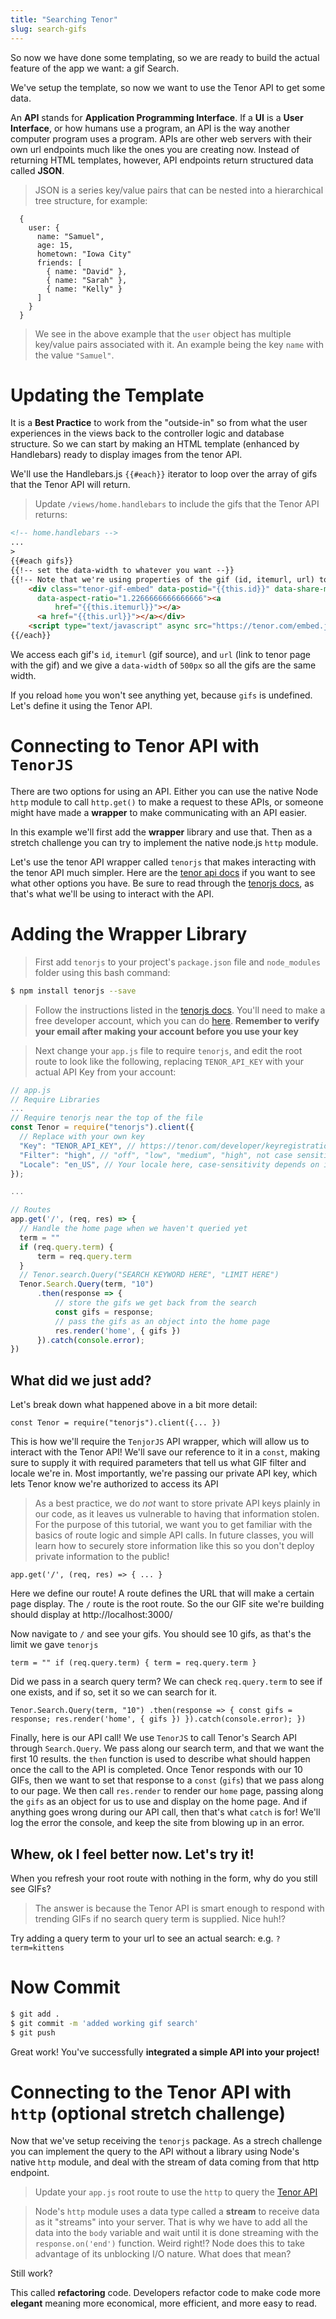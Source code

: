 ```yaml
---
title: "Searching Tenor"
slug: search-gifs
---
```


So now we have done some templating, so we are ready to build the actual feature of the app we want: a gif Search.

We've setup the template, so now we want to use the Tenor API to get some data.

An **API** stands for **Application Programming Interface**. If a **UI** is a **User Interface**, or how humans use a program, an API is the way another computer program uses a program. APIs are other web servers with their own url endpoints much like the ones you are creating now. Instead of returning HTML templates, however, API endpoints return structured data called **JSON**.

> JSON is a series key/value pairs that can be nested into a hierarchical tree structure, for example:

```
  {
    user: {
      name: "Samuel",
      age: 15,
      hometown: "Iowa City"
      friends: [
        { name: "David" },
        { name: "Sarah" },
        { name: "Kelly" }
      ]
    }
  }
```
> We see in the above example that the `user` object has multiple key/value pairs associated with it. An example being the key `name` with the value `"Samuel"`.

# Updating the Template

It is a **Best Practice** to work from the "outside-in" so from what the user experiences in the views back to the controller logic and database structure. So we can start by making an HTML template (enhanced by Handlebars) ready to display images from the tenor API.

We'll use the Handlebars.js `{{#each}}` iterator to loop over the array of gifs that the Tenor API will return.


> Update `/views/home.handlebars` to include the gifs that the Tenor API returns:

```html
<!-- home.handlebars -->
...
>
{{#each gifs}}
{{!-- set the data-width to whatever you want --}}
{{!-- Note that we're using properties of the gif (id, itemurl, url) to fill in information needed to render the gif --}}
    <div class="tenor-gif-embed" data-postid="{{this.id}}" data-share-method="host" data-width="500px"
      data-aspect-ratio="1.2266666666666666"><a
          href="{{this.itemurl}}"></a>
      <a href="{{this.url}}"></a></div>
    <script type="text/javascript" async src="https://tenor.com/embed.js"></script>
{{/each}}
```

We access each gif's `id`, `itemurl` (gif source), and `url` (link to tenor page with the gif) and we give a `data-width` of `500px` so all the gifs are the same width.

If you reload `home` you won't see anything yet, because `gifs` is undefined. Let's define it using the Tenor API.

# Connecting to Tenor API with `TenorJS`

There are two options for using an API. Either you can use the native Node `http` module to call `http.get()` to make a request to these APIs, or someone might have made a **wrapper** to make communicating with an API easier.

In this example we'll first add the **wrapper** library and use that. Then as a stretch challenge you can try to implement the native node.js `http` module.

Let's use the tenor API wrapper called `tenorjs` that makes interacting with the tenor API much simpler. Here are the [tenor api docs](https://tenor.com/gifapi/documentation) if you want to see what other options you have. Be sure to read through the [tenorjs docs](https://www.npmjs.com/package/tenorjs), as that's what we'll be using to interact with the API.

# Adding the Wrapper Library


> First add `tenorjs` to your project's `package.json` file and `node_modules` folder using this bash command:

```bash
$ npm install tenorjs --save
```

> Follow the instructions listed in the [tenorjs docs](https://www.npmjs.com/package/tenorjs). You'll need to make a free developer account, which you can do [here](https://tenor.com/developer/keyregistration). **Remember to verify your email after making your account before you use your key**

> Next change your `app.js` file to require `tenorjs`, and edit the root route to look like the following, replacing `TENOR_API_KEY` with your actual API Key from your account:

  ```js
  // app.js
  // Require Libraries
  ...
  // Require tenorjs near the top of the file
  const Tenor = require("tenorjs").client({
    // Replace with your own key
    "Key": "TENOR_API_KEY", // https://tenor.com/developer/keyregistration
    "Filter": "high", // "off", "low", "medium", "high", not case sensitive
    "Locale": "en_US", // Your locale here, case-sensitivity depends on input
});

  ...

  // Routes
  app.get('/', (req, res) => {
    // Handle the home page when we haven't queried yet
    term = ""
    if (req.query.term) {
        term = req.query.term
    }
    // Tenor.search.Query("SEARCH KEYWORD HERE", "LIMIT HERE")
    Tenor.Search.Query(term, "10")
        .then(response => {
            // store the gifs we get back from the search
            const gifs = response;
            // pass the gifs as an object into the home page
            res.render('home', { gifs })
        }).catch(console.error);
  })
  ```

## What did we just add?

Let's break down what happened above in a bit more detail:

`const Tenor = require("tenorjs").client({... })`

This is how we'll require the `TenjorJS` API wrapper, which will allow us to interact with the Tenor API! We'll save our reference to it in a `const`, making sure to supply it with required parameters that tell us what GIF filter and locale we're in. Most importantly, we're passing our private API key, which lets Tenor know we're authorized to access its API

> As a best practice, we do _not_ want to store private API keys plainly in our code, as it leaves us vulnerable to having that information stolen. For the purpose of this tutorial, we want you to get familiar with the basics of route logic and simple API calls. In future classes, you will learn how to securely store information like this so you don't deploy private information to the public!

`app.get('/', (req, res) => { ... }`

Here we define our route! A route defines the URL that will make a certain page display. The `/` route is the root route. So the our GIF site we're building should display at http://localhost:3000/

Now navigate to `/` and see your gifs. You should see 10 gifs, as that's the limit we gave `tenorjs`

`term = ""
if (req.query.term) {
    term = req.query.term
}`

Did we pass in a search query term? We can check `req.query.term` to see if one exists, and if so, set it so we can search for it.

`Tenor.Search.Query(term, "10")
    .then(response => {
        const gifs = response;
        res.render('home', { gifs })
    }).catch(console.error);
})`

Finally, here is our API call! We use `TenorJS` to call Tenor's Search API through `Search.Query`. We pass along our search term, and that we want the first 10 results. the `then` function is used to describe what should happen once the call to the API is completed. Once Tenor responds with our 10 GIFs, then we want to set that response to a `const` (`gifs`) that we pass along to our page. We then call `res.render` to render our `home` page, passing along the `gifs` as an object for us to use and display on the home page. And if anything goes wrong during our API call, then that's what `catch` is for! We'll log the error the console, and keep the site from blowing up in an error.

## Whew, ok I feel better now. Let's try it!

When you refresh your root route with nothing in the form, why do you still see GIFs?

> The answer is because the Tenor API is smart enough to respond with trending GIFs if no search query term is supplied. Nice huh!?

Try adding a query term to your url to see an actual search: e.g. `?term=kittens`

# Now Commit

```bash
$ git add .
$ git commit -m 'added working gif search'
$ git push
```

Great work! You've successfully **integrated a simple API into your project!**

# Connecting to the Tenor API with `http` (optional stretch challenge)

Now that we've setup receiving the `tenorjs` package. As a strech challenge you can implement the query to the API without a library using Node's native `http` module, and deal with the stream of data coming from that http endpoint.

> Update your `app.js` root route to use the `http` to query the [Tenor API](https://tenor.com/gifapi/documentation)

<!-- -->

> Node's `http` module uses a data type called a **stream** to receive data as it "streams" into your server. That is why we have to add all the data into the `body` variable and wait until it is done streaming with the `response.on('end')` function. Weird right!? Node does this to take advantage of its unblocking I/O nature. What does that mean?

Still work?

This called **refactoring** code. Developers refactor code to make code more **elegant** meaning more economical, more efficient, and more easy to read.
